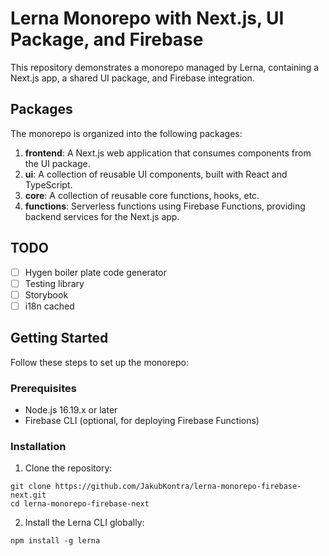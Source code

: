 # Lerna Monorepo with Next.js, UI Package, and Firebase

This repository demonstrates a monorepo managed by Lerna, containing a Next.js app, a shared UI package, and Firebase integration.

## Packages

The monorepo is organized into the following packages:

1. **frontend**: A Next.js web application that consumes components from the UI package.
2. **ui**: A collection of reusable UI components, built with React and TypeScript.
3. **core**: A collection of reusable core functions, hooks, etc.
4. **functions**: Serverless functions using Firebase Functions, providing backend services for the Next.js app.

## TODO

- [ ] Hygen boiler plate code generator
- [ ] Testing library
- [ ] Storybook
- [ ] i18n cached

## Getting Started

Follow these steps to set up the monorepo:

### Prerequisites

- Node.js 16.19.x or later
- Firebase CLI (optional, for deploying Firebase Functions)

### Installation

1. Clone the repository:

```shell
git clone https://github.com/JakubKontra/lerna-monorepo-firebase-next.git
cd lerna-monorepo-firebase-next
```

2. Install the Lerna CLI globally:

```shell
npm install -g lerna
```
